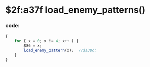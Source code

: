 ﻿
# $2f:a37f load_enemy_patterns() 

### code:
```js
{
    for ( x = 0; x != 4; x++ ) {
        $86 = x;
        load_enemy_pattern(x);  //$a38c;
    }
}
```


